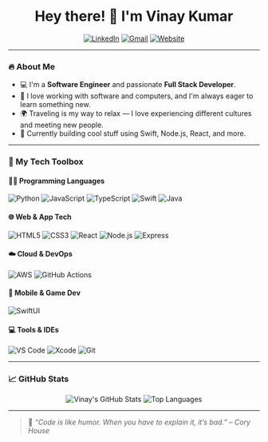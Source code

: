 <h1 align="center">Hey there! 👋 I'm Vinay Kumar</h1>

<p align="center">
  <a href="https://www.linkedin.com/in/YOUR_LINKEDIN" target="_blank"><img alt="LinkedIn" src="https://img.shields.io/badge/LinkedIn-blue?logo=linkedin"></a>
  <a href="mailto:YOUR_EMAIL@gmail.com"><img alt="Gmail" src="https://img.shields.io/badge/Gmail-red?logo=gmail"></a>
  <a href="https://your-portfolio.com" target="_blank"><img alt="Website" src="https://img.shields.io/badge/Portfolio-000?logo=vercel&logoColor=white"></a>
</p>

---

### 🔥 About Me

- 💻 I'm a **Software Engineer** and passionate **Full Stack Developer**.
- 🚀 I love working with software and computers, and I'm always eager to learn something new.
- 🌍 Traveling is my way to relax — I love experiencing different cultures and meeting new people.
- 🔧 Currently building cool stuff using Swift, Node.js, React, and more.

---

### 🧰 My Tech Toolbox

#### 👨‍💻 Programming Languages  
![Python](https://img.shields.io/badge/Python-3776AB?logo=python&logoColor=white)
![JavaScript](https://img.shields.io/badge/JavaScript-F7DF1E?logo=javascript&logoColor=black)
![TypeScript](https://img.shields.io/badge/TypeScript-007ACC?logo=typescript&logoColor=white)
![Swift](https://img.shields.io/badge/Swift-F05138?logo=swift&logoColor=white)
![Java](https://img.shields.io/badge/Java-007396?logo=java&logoColor=white)

#### 🌐 Web & App Tech  
![HTML5](https://img.shields.io/badge/HTML5-E34F26?logo=html5&logoColor=white)
![CSS3](https://img.shields.io/badge/CSS3-1572B6?logo=css3&logoColor=white)
![React](https://img.shields.io/badge/React-61DAFB?logo=react&logoColor=black)
![Node.js](https://img.shields.io/badge/Node.js-339933?logo=node.js&logoColor=white)
![Express](https://img.shields.io/badge/Express-000000?logo=express&logoColor=white)

#### ☁️ Cloud & DevOps  
![AWS](https://img.shields.io/badge/AWS-232F3E?logo=amazonaws&logoColor=white)
![GitHub Actions](https://img.shields.io/badge/GitHub%20Actions-2088FF?logo=githubactions&logoColor=white)

#### 📱 Mobile & Game Dev  
![SwiftUI](https://img.shields.io/badge/SwiftUI-000000?logo=swift&logoColor=white)

#### 💻 Tools & IDEs  
![VS Code](https://img.shields.io/badge/VS%20Code-007ACC?logo=visualstudiocode&logoColor=white)
![Xcode](https://img.shields.io/badge/Xcode-147EFB?logo=xcode&logoColor=white)
![Git](https://img.shields.io/badge/Git-F05032?logo=git&logoColor=white)

---

### 📈 GitHub Stats

<p align="center">
  <img src="https://github-readme-stats.vercel.app/api?username=YOUR_USERNAME&show_icons=true&theme=radical" alt="Vinay's GitHub Stats" />
  <img src="https://github-readme-stats.vercel.app/api/top-langs/?username=YOUR_USERNAME&layout=compact&theme=radical" alt="Top Languages" />
</p>

---

> 💬 *“Code is like humor. When you have to explain it, it’s bad.” – Cory House*

